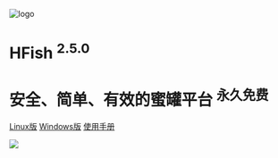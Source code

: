 <!-- _coverpage.md -->

![logo](http://img.threatbook.cn/hfish/logo.png ":size=200x202")

# HFish <sup class="version">2.5.0</sup>

# 安全、简单、有效的蜜罐平台 <sup class="version">永久免费</sup>





[Linux版](https://hfish.io/#/2-2-linux)
[Windows版](https://hfish.io/#/2-3-windows)
[使用手册](#HFish设计理念)

<!-- 背景图片 -->

![](http://img.threatbook.cn/hfish/background.jpg)